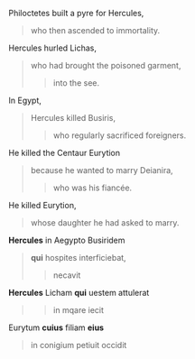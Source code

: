 Philoctetes built a pyre for Hercules, 
> who then ascended to immortality.

Hercules hurled Lichas, 
> who had brought the poisoned garment, 
>> into the see.

In Egypt, 
> Hercules killed Busiris,
>> who regularly sacrificed foreigners.


He killed the Centaur Eurytion
> because he wanted to marry Deianira, 
>> who was his fiancée.

He killed Eurytion, 
> whose daughter he had asked to marry.

**Hercules** in Aegypto Busiridem
> **qui** hospites interficiebat,
>> necavit

**Hercules** Licham **qui** uestem attulerat
>> in mqare iecit


Eurytum **cuius** filiam **eius**
> in conigium petiuit occidit

